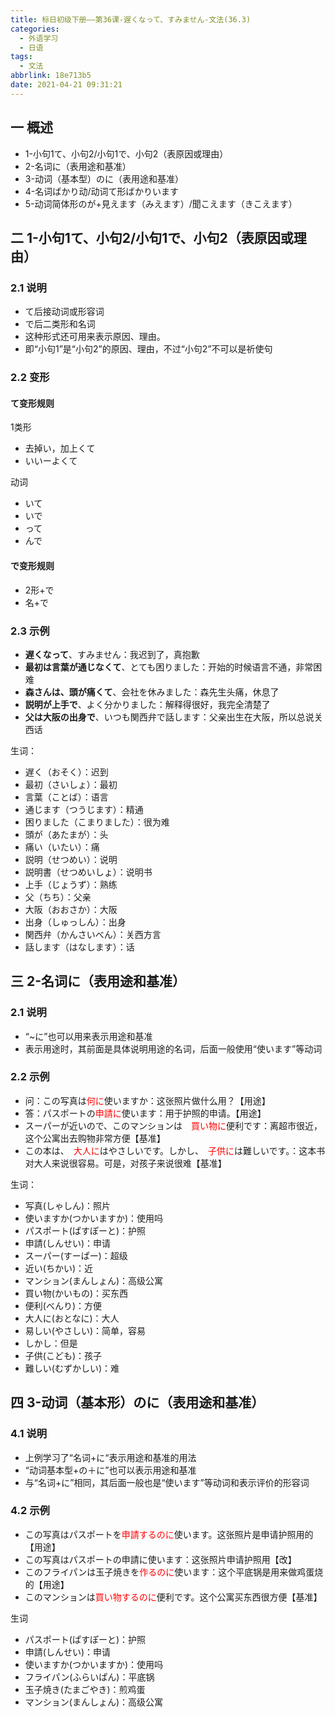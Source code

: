 ```yaml
---
title: 标日初级下册——第36课-遅くなって、すみません-文法(36.3)
categories:
  - 外语学习
  - 日语
tags:
  - 文法
abbrlink: 18e713b5
date: 2021-04-21 09:31:21
---
```

## 一 概述

* 1-小句1て、小句2/小句1で、小句2（表原因或理由）
* 2-名词に（表用途和基准）
* 3-动词（基本型）のに（表用途和基准）
* 4-名词ばかり动/动词て形ばかりいます
* 5-动词简体形のが+見えます（みえます）/聞こえます（きこえます）

<!--more-->

## 二 1-小句1て、小句2/小句1で、小句2（表原因或理由）

### 2.1 说明

* て后接动词或形容词
* で后二类形和名词
* 这种形式还可用来表示原因、理由。
* 即“小句1”是“小句2”的原因、理由，不过“小句2”不可以是祈使句

### 2.2 变形

#### て变形规则

1类形

* 去掉い，加上くて
* いいーよくて

动词

* いて
* いで
* って
* んで

#### で变形规则

* 2形+で
* 名+で

### 2.3 示例

* **遅くなって**、すみません：我迟到了，真抱歉
* **最初は言葉が通じなくて**、とても困りました：开始的时候语言不通，非常困难
* **森さんは、頭が痛くて**、会社を休みました：森先生头痛，休息了
* **説明が上手で**、よく分かりました：解释得很好，我完全清楚了
* **父は大阪の出身で**、いつも関西弁で話します：父亲出生在大阪，所以总说关西话

生词：

* 遅く（おそく）：迟到
* 最初（さいしょ）：最初
* 言葉（ことば）：语言
* 通じます（つうじます）：精通
* 困りました（こまりました）：很为难
* 頭が（あたまが）：头
* 痛い（いたい）：痛
* 説明（せつめい）：说明
* 説明書（せつめいしょ）：说明书
* 上手（じょうず）：熟练
* 父（ちち）：父亲
* 大阪（おおさか）：大阪
* 出身（しゅっしん）：出身
* 関西弁（かんさいべん）：关西方言
* 話します（はなします）：话

## 三 2-名词に（表用途和基准）

### 2.1 说明

* “~に”也可以用来表示用途和基准
* 表示用途时，其前面是具体说明用途的名词，后面一般使用“使います”等动词

### 2.2 示例

* 问：この写真は<font color="red">何に</font>使いますか：这张照片做什么用？【用途】
* 答：パスポートの<font color="red">申請に</font>使います：用于护照的申请。【用途】
* スーパーが近いので、このマンションは　<font color="red">買い物に</font>便利です：离超市很近，这个公寓出去购物非常方便【基准】
* この本は、　<font color="red">大人に</font>はやさしいです。しかし、　<font color="red">子供に</font>は難しいです。：这本书对大人来说很容易。可是，对孩子来说很难【基准】

生词：

* 写真(しゃしん)：照片
* 使いますか(つかいますか)：使用吗
* パスポート(ぱすぽーと)：护照
* 申請(しんせい)：申请
* スーパー(すーぱー)：超级
* 近い(ちかい)：近
* マンション(まんしょん)：高级公寓
* 買い物(かいもの)：买东西
* 便利(べんり)：方便
* 大人に(おとなに)：大人
* 易しい(やさしい)：简单，容易
* しかし：但是
* 子供(こども)：孩子
* 難しい(むずかしい)：难

## 四 3-动词（基本形）のに（表用途和基准）

### 4.1 说明

* 上例学习了“名词+に“表示用途和基准的用法
* “动词基本型+の＋に”也可以表示用途和基准
* 与“名词+に”相同，其后面一般也是“使います”等动词和表示评价的形容词

### 4.2 示例

* この写真はパスポートを<font color="red">申請するのに</font>使います。这张照片是申请护照用的【用途】
* この写真はパスポートの申請に使います：这张照片申请护照用【改】
* このフライパンは玉子焼きを<font color="red">作るのに</font>使います：这个平底锅是用来做鸡蛋烧的【用途】
* このマンションは<font color="red">買い物するのに</font>便利です。这个公寓买东西很方便【基准】

生词

* パスポート(ぱすぽーと)：护照
* 申請(しんせい)：申请
* 使いますか(つかいますか)：使用吗
* フライパン(ふらいぱん)：平底锅
* 玉子焼き(たまごやき)：煎鸡蛋
* マンション(まんしょん)：高级公寓




